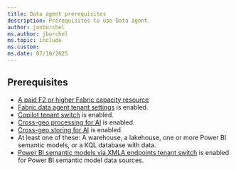 ```yaml
---
title: Data agent prerequisites
description: Prerequisites to use Data agent.
author: jonburchel
ms.author: jburchel
ms.topic: include
ms.custom:
ms.date: 07/10/2025
---
```


## Prerequisites

- [A paid F2 or higher Fabric capacity resource](/enterprise/fabric-features#features-list)
- [Fabric data agent tenant settings](../data-agent-tenant-settings.md) is enabled.
- [Copilot tenant switch](../data-agent-tenant-settings.md) is enabled.
- [Cross-geo processing for AI](../data-agent-tenant-settings.md) is enabled.
- [Cross-geo storing for AI](../data-agent-tenant-settings.md) is enabled.
- At least one of these: A warehouse, a lakehouse, one or more Power BI semantic models, or a KQL database with data.
- [Power BI semantic models via XMLA endpoints tenant switch](../data-agent-tenant-settings.md) is enabled for Power BI semantic model data sources.